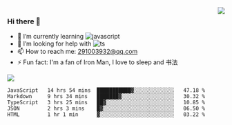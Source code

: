 <img align='right' src='https://github-readme-stats.vercel.app/api?username=niaogege&show_icons=true&theme=radical'/>

### Hi there 👋

- 🌱 I’m currently learning ![javascript](https://img.shields.io/badge/javacript-learn-orange)
- 🤔 I’m looking for help with ![ts](https://img.shields.io/badge/ts-learn-yellow)
- 📫 How to reach me: 291003932@qq.com
- ⚡ Fun fact:  I'm a fan of Iron Man, I love to sleep and 书法

![](https://github-readme-stats.vercel.app/api/top-langs/?username=niaogege&layout=compact)

<!--START_SECTION:waka-->
```text
JavaScript   14 hrs 54 mins  ███████████▓░░░░░░░░░░░░░   47.18 % 
Markdown     9 hrs 34 mins   ███████▓░░░░░░░░░░░░░░░░░   30.32 % 
TypeScript   3 hrs 25 mins   ██▓░░░░░░░░░░░░░░░░░░░░░░   10.85 % 
JSON         2 hrs 3 mins    █▓░░░░░░░░░░░░░░░░░░░░░░░   06.50 % 
HTML         1 hr 1 min      ▓░░░░░░░░░░░░░░░░░░░░░░░░   03.22 % 
```
<!--END_SECTION:waka-->
